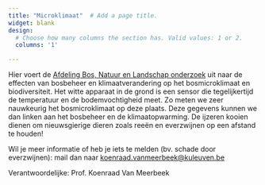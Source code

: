 ```yaml
---
title: "Microklimaat"  # Add a page title.
widget: blank
design:
  # Choose how many columns the section has. Valid values: 1 or 2.
  columns: '1'

---
```


Hier voert de [Afdeling Bos, Natuur en Landschap onderzoek](fnl.kuleuven.be) uit naar de effecten van bosbeheer en klimaatverandering op het bosmicroklimaat en biodiversiteit. Het witte apparaat in de grond is een sensor die tegelijkertijd de temperatuur en de bodemvochtigheid meet. Zo meten we zeer nauwkeurig het bosmicroklimaat op deze plaats. Deze gegevens kunnen we dan linken aan het bosbeheer en de klimaatopwarming. De ijzeren kooien dienen om nieuwsgierige dieren zoals reeën en everzwijnen op een afstand te houden!


Wil je meer informatie of heb je iets te melden (bv. schade door everzwijnen): mail dan naar koenraad.vanmeerbeek@kuleuven.be

Verantwoordelijke: Prof. Koenraad Van Meerbeek
